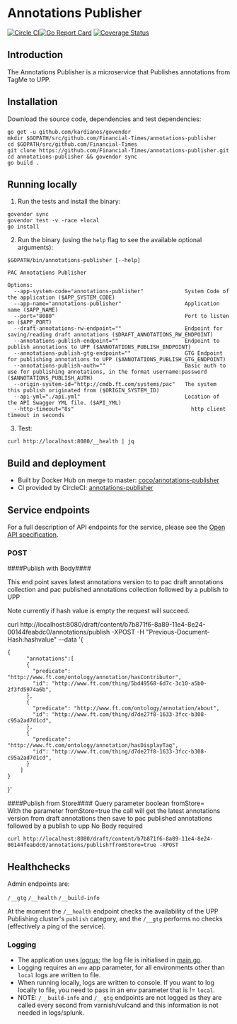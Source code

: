 # Annotations Publisher
[![Circle CI](https://circleci.com/gh/Financial-Times/annotations-publisher/tree/master.png?style=shield)](https://circleci.com/gh/Financial-Times/annotations-publisher/tree/master)[![Go Report Card](https://goreportcard.com/badge/github.com/Financial-Times/annotations-publisher)](https://goreportcard.com/report/github.com/Financial-Times/annotations-publisher) [![Coverage Status](https://coveralls.io/repos/github/Financial-Times/annotations-publisher/badge.svg)](https://coveralls.io/github/Financial-Times/annotations-publisher)

## Introduction

The Annotations Publisher is a microservice that Publishes annotations from TagMe to UPP.

## Installation

Download the source code, dependencies and test dependencies:

```
go get -u github.com/kardianos/govendor
mkdir $GOPATH/src/github.com/Financial-Times/annotations-publisher
cd $GOPATH/src/github.com/Financial-Times
git clone https://github.com/Financial-Times/annotations-publisher.git
cd annotations-publisher && govendor sync
go build .
```

## Running locally

1. Run the tests and install the binary:

```
govendor sync
govendor test -v -race +local
go install
```

2. Run the binary (using the `help` flag to see the available optional arguments):

```
$GOPATH/bin/annotations-publisher [--help]

PAC Annotations Publisher

Options:
  --app-system-code="annotations-publisher"             System Code of the application ($APP_SYSTEM_CODE)
  --app-name="annotations-publisher"                    Application name ($APP_NAME)
  --port="8080"                                         Port to listen on ($APP_PORT)
  --draft-annotations-rw-endpoint=""                    Endpoint for saving/reading draft annotations ($DRAFT_ANNOTATIONS_RW_ENDPOINT)
  --annotations-publish-endpoint=""                     Endpoint to publish annotations to UPP ($ANNOTATIONS_PUBLISH_ENDPOINT)
  --annotations-publish-gtg-endpoint=""                 GTG Endpoint for publishing annotations to UPP ($ANNOTATIONS_PUBLISH_GTG_ENDPOINT)
  --annotations-publish-auth=""                         Basic auth to use for publishing annotations, in the format username:password ($ANNOTATIONS_PUBLISH_AUTH)
  --origin-system-id="http://cmdb.ft.com/systems/pac"   The system this publish originated from ($ORIGIN_SYSTEM_ID)
  --api-yml="./api.yml"                                 Location of the API Swagger YML file. ($API_YML)
  --http-timeout="8s"                                     http client timeout in seconds
```

3. Test:

```
curl http://localhost:8080/__health | jq
```

## Build and deployment

* Built by Docker Hub on merge to master: [coco/annotations-publisher](https://hub.docker.com/r/coco/annotations-publisher/)
* CI provided by CircleCI: [annotations-publisher](https://circleci.com/gh/Financial-Times/annotations-publisher)

## Service endpoints

For a full description of API endpoints for the service, please see the [Open API specification](./api/api.yml).

### POST
####Publish with Body####

This end point saves latest annotations version to to pac draft annotations collection and pac published annotations collection followed by a publish to UPP

Note currently if hash value is empty the request will succeed.

curl http://localhost:8080/draft/content/b7b871f6-8a89-11e4-8e24-00144feabdc0/annotations/publish -XPOST -H "Previous-Document-Hash:hashvalue" --data
'{  
```
{
      "annotations":[
      {
        "predicate": "http://www.ft.com/ontology/annotation/hasContributor",
        "id": "http://www.ft.com/thing/5bd49568-6d7c-3c10-a5b0-2f3fd5974a6b",
      },
      {
        "predicate": "http://www.ft.com/ontology/annotation/about",
        "id": "http://www.ft.com/thing/d7de27f8-1633-3fcc-b308-c95a2ad7d1cd",
      },
      {
        "predicate": "http://www.ft.com/ontology/annotation/hasDisplayTag",
        "id": "http://www.ft.com/thing/d7de27f8-1633-3fcc-b308-c95a2ad7d1cd",
      }
    ]
}
```
}'


####Publish from Store####
Query parameter boolean fromStore=  
With the parameter fromStore=true the call will get the latest annotations version from draft annotations then save to pac published annotations followed by a publish to upp
No Body required  

```
curl http://localhost:8080/draft/content/b7b871f6-8a89-11e4-8e24-00144feabdc0/annotations/publish?fromStore=true -XPOST
```

## Healthchecks

Admin endpoints are:

`/__gtg`
`/__health`
`/__build-info`

At the moment the `/__health` endpoint checks the availability of the UPP Publishing cluster's `publish` category, and the `/__gtg` performs no checks (effectively a ping of the service).

### Logging

* The application uses [logrus](https://github.com/sirupsen/logrus); the log file is initialised in [main.go](main.go).
* Logging requires an `env` app parameter, for all environments other than `local` logs are written to file.
* When running locally, logs are written to console. If you want to log locally to file, you need to pass in an env parameter that is != `local`.
* NOTE: `/__build-info` and `/__gtg` endpoints are not logged as they are called every second from varnish/vulcand and this information is not needed in logs/splunk.

